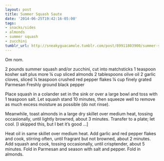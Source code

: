 ```yaml
---
layout: post
title: Summer Squash Saute
date: '2014-06-25T19:42:16-05:00'
tags:
- snacks/sides
- almonds
- summer squash
- zucchini
tumblr_url: http://sneakyguacamole.tumblr.com/post/89911803900/summer-squash-saute
---
```

Om nom.

2 pounds summer squash and/or zucchini, cut into matchsticks
1 teaspoon kosher salt plus more
¼ cup sliced almonds
2 tablespoons olive oil
2 garlic cloves, sliced
¼ teaspoon crushed red pepper flakes
¼ cup finely grated Parmesan
Freshly ground black pepper

Place squash in a colander set in the sink or over a large bowl and toss with 1 teaspoon salt. Let squash stand 10 minutes, then squeeze well to remove as much excess moisture as possible (do not rinse).


Meanwhile, toast almonds in a large dry skillet over medium heat, tossing occasionally, until lightly browned, about 3 minutes. Transfer to a plate; let cool. [I skipped this, but I bet it’s good …]


Heat oil in same skillet over medium heat. Add garlic and red pepper flakes and cook, stirring often, until fragrant but not browned, about 2 minutes. Add squash and cook, tossing occasionally, until crisptender, about 5 minutes. Fold in Parmesan and season with salt and pepper. Fold in almonds.

